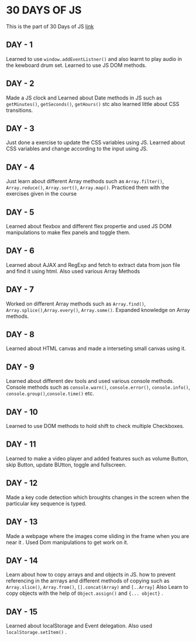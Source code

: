 # **30 DAYS OF JS**

This is the part of 30 Days of JS [link](https://javascript30.com/)

## **DAY - 1**

Learned to use `window.addEventListner()` and also learnt to play audio in the kewboard drum set.
Learned to use JS DOM methods.

## **DAY - 2**

Made a JS clock and Learned about Date methods in JS such as `getMinutes()`, `getSeconds()`, `getHours()` stc
also learned little about CSS transitions.

## **DAY - 3**

Just done a exercise to update the CSS variables using JS.
Learned about CSS variables and change according to the input using JS.

## **DAY - 4**

Just learn about different Array methods such as `Array.filter()`, `Array.reduce()`, `Array.sort()`, `Array.map()`.
Practiced them with the exercises given in the course

## **DAY - 5**

Learned about flexbox and different flex propertie and used JS DOM manipulations to make flex panels and toggle them.

## **DAY - 6**

Learned about AJAX and RegExp and fetch to extract data from json file and find it using html.
Also used various Array Methods

## **DAY - 7**

Worked on different Array methods such as `Array.find()`, `Array.splice()`,`Array.every()`, `Array.some()`.
Expanded knowledge on Array methods.

## **DAY - 8**

Learned about HTML canvas and made a interseting small canvas using it.

## **DAY - 9**

Learned about different dev tools and used various console methods.
Console methods such as `console.warn()`, `console.error()`, `console.info()`, `console.group()`,`console.time()` etc.

## **DAY - 10**

Learned to use DOM methods to hold shift to check multiple Checkboxes.

## **DAY - 11**

Learned to make a video player and added features such as volume Button, skip Button, update BUtton, toggle and fullscreen.

## **DAY - 12**

Made a key code detection which broughts changes in the screen when the particular key sequence is typed.

## **DAY - 13**

Made a webpage where the images come sliding in the frame when you are near it . Used Dom manipulations to get work on it.

## **DAY - 14**

Learn about how to copy arrays and and objects in JS.
how to prevent referencing in the arrrays and different methods of copying such as
`Array.slice()`, `Array.from()`, `[].concat(Array)` and `[..Array]`
Also Learn to copy objects with the help of `Object.assign()` and `{... object}` .

## **DAY - 15**

Learned about localStorage and Event delegation.
Also used `localStorage.setItem()` .
